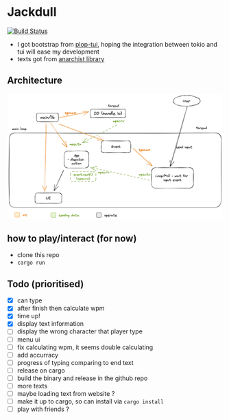 # Jackdull
[![Build Status](https://dodadoa.semaphoreci.com/badges/jackdull/branches/main.svg?key=d0324582-042b-450c-8772-4ae151a98987)](https://dodadoa.semaphoreci.com/projects/jackdull)

- I got bootstrap from [plop-tui]( https://github.com/ilaborie/plop-tui), hoping the integration between tokio and tui will ease my development
- texts got from [anarchist library](https://theanarchistlibrary)

## Architecture
![image](docs/architecture.png)


## how to play/interact (for now)
- clone this repo
- `cargo run`

## Todo (prioritised)
- [x] can type
- [x] after finish then calculate wpm
- [x] time up!
- [x] display text information
- [ ] display the wrong character that player type
- [ ] menu ui
- [ ] fix calculating wpm, it seems double calculating
- [ ] add accurracy
- [ ] progress of typing comparing to end text
- [ ] release on cargo
- [ ] build the binary and release in the github repo
- [ ] more texts
- [ ] maybe loading text from website ?
- [ ] make it up to cargo, so can install via `cargo install`
- [ ] play with friends ?

